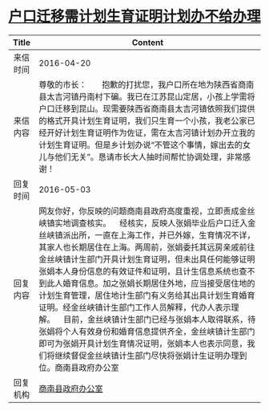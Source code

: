 # [户口迁移需计划生育证明计划办不给办理](http://www.shangluo.gov.cn/zmhd/ldxxxx.jsp?urltype=leadermail.LeaderMailContentUrl&wbtreeid=1112&leadermailid=3584)

| Title |                                                                                                                                                                                   Content                                                                                                                                                                                    |
|:-----:|------------------------------------------------------------------------------------------------------------------------------------------------------------------------------------------------------------------------------------------------------------------------------------------------------------------------------------------------------------------------------|
| 来信时间  | 2016-04-20                                                                                                                                                                                                                                                                                                                                                                   |
| 来信内容  | 尊敬的市长：       抱歉的打扰您，我户口所在地为陕西省商南县太吉河镇丹南村下碥。我已在江苏昆山定居，小孩上学需将户口迁移到昆山。现需要陕西省商南县太吉河镇依照我们提供的格式开具计划生育证明，我们只生育一个小孩，我老公家已经开好计划生育证明作为佐证，需在太吉河镇计划办开立我的计划生育证明。但是乡计划办说“不管这个事情，嫁出去的女儿与他们无关”。恳请市长大人抽时间帮忙协调处理，非常感谢！                                                                                                                                                                         |
| 回复时间  | 2016-05-03                                                                                                                                                                                                                                                                                                                                                                   |
| 回复内容  | 网友你好，你反映的问题商南县政府高度重视，立即责成金丝峡镇实地调查核实。    经核实，反映人张娟毕业后户口迁入金丝峡镇派出所，一直在上海工作，并已外嫁，生育情况不详，其家人也长期居住在上海。两周前，张娟委托其远房亲戚前往金丝峡镇计生部门开具计划生育证明，但未出具任何能够证明张娟本人身份信息的有效证件和证明，且计生信息系统也查不到此人婚育信息。加之张娟长期居住外地，应当接受居住地的计划生育管理，居住地计生部门有义务给其出具计划生育婚育证明。经金丝峡镇计生部门工作人员解释，代办人表示理解。    目前，金丝峡镇计生部门已经与张娟本人取得联系，待张娟将个人有效身份和婚育信息提供齐全，金丝峡镇计生部门即可为张娟开具计划生育情况证明，张娟本人也表示同意，我们将继续督促金丝峡镇计生部门尽快将张娟计生证明办理到位。商南县政府办公室 |
| 回复机构  | [商南县政府办公室](../../category/agencies/商南县政府办公室.md)                                                                                                                                                                                                                                                                                                                              |